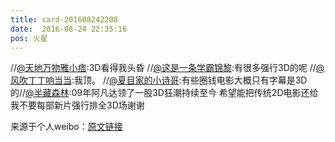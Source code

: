 ```yaml
---
title: card-201608242208
date:  2016-08-24 22:35:16
pos: 火星
---
```

//<a href='/n/天地万物雅小痞'>@天地万物雅小痞</a>:3D看得我头昏 //<a href='/n/这是一条学霸锦黎'>@这是一条学霸锦黎</a>:有很多强行3D的呢 //<a href='/n/风吹丁丁响当当'>@风吹丁丁响当当</a>:我顶。 //<a href='/n/夏目家的小诗哥'>@夏目家的小诗哥</a>:有些圈钱电影大概只有字幕是3D的//<a href='/n/半藏森林'>@半藏森林</a>:09年阿凡达领了一股3D狂潮持续至今 希望能把传统2D电影还给我不要每部新片强行排全3D场谢谢

来源于个人weibo：[原文链接](https://m.weibo.cn/status/E55vgDMuH?mblogid=E55vgDMuH)